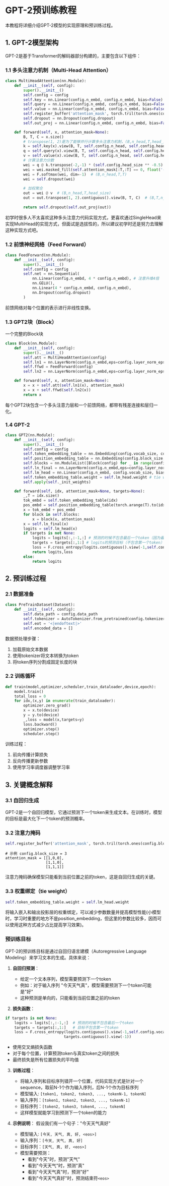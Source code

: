 # GPT-2预训练教程

本教程将详细介绍GPT-2模型的实现原理和预训练过程。

## 1. GPT-2模型架构

GPT-2是基于Transformer的解码器部分构建的，主要包含以下组件：

### 1.1 多头注意力机制（Multi-Head Attention）

```python
class MultiHeadAttention(nn.Module):
    def __init__(self, config):
        super().__init__()
        self.config = config
        self.key = nn.Linear(config.n_embd, config.n_embd, bias=False) # config.n_embd为词向量维度
        self.query = nn.Linear(config.n_embd, config.n_embd, bias=False)
        self.value = nn.Linear(config.n_embd, config.n_embd, bias=False)
        self.register_buffer('attention_mask', torch.tril(torch.ones(config.block_size, config.block_size))) # register_buffer会自动成为模型中的参数，随着模型移动（gpu/cpu）而移动，但是不会随着梯度进行更新
        self.dropout = nn.Dropout(config.dropout)
        self.out_proj = nn.Linear(config.n_embd, config.n_embd, bias=False)

    def forward(self, x, attention_mask=None):
        B, T, C = x.size()
        # transpose(1, 2)是为了能够并行计算多头注意力机制，(B,n_head,T,head_size)在矩阵运算时在（T,head_size）维度上进行，从而提高计算效率
        k = self.key(x).view(B, T, self.config.n_head, self.config.head_size).transpose(1, 2).contiguous()  # (B,n_head,T,head_size)
        q = self.query(x).view(B, T, self.config.n_head, self.config.head_size).transpose(1, 2).contiguous()  # (B,n_head,T,head_size)
        v = self.value(x).view(B, T, self.config.n_head, self.config.head_size).transpose(1, 2).contiguous()  # (B,n_head,T,head_size)
        # 计算注意力分数
        wei = q @ k.transpose(-2,-1) * (self.config.head_size ** -0.5)  # (B,n_head,T,T)
        wei = wei.masked_fill(self.attention_mask[:T,:T] == 0, float('-inf'))  # (B,n_head,T,T)
        wei = F.softmax(wei, dim=-1)  # (B,n_head,T,T)
        wei = self.dropout(wei)
        
        # 加权聚合
        out = wei @ v  # (B,n_head,T,head_size)
        out = out.transpose(1, 2).contiguous().view(B, T, C)  # (B,T,n_head*head_size)
        
        return self.dropout(self.out_proj(out))
```

初学时很多人不太喜欢这种多头注意力代码实现方式，更喜欢通过SingleHead来实现MultiHead的实现方式，但面试是选拔性的，所以建议初学时还是努力去理解这种实现方式吧。

### 1.2 前馈神经网络（Feed Forward）

```python
class FeedForward(nn.Module):
    def __init__(self, config):
        super().__init__()
        self.config = config
        self.net = nn.Sequential(
            nn.Linear(config.n_embd, 4 * config.n_embd), # 注意升维4倍
            nn.GELU(),
            nn.Linear(4 * config.n_embd, config.n_embd),
            nn.Dropout(config.dropout)
        )
```

前馈网络对每个位置的表示进行非线性变换。

### 1.3 GPT2块（Block）
一个完整的Block块
```python
class Block(nn.Module):
    def __init__(self, config):
        super().__init__()
        self.att = MultiHeadAttention(config)
        self.ln1 = nn.LayerNorm(config.n_embd,eps=config.layer_norm_epsilon)
        self.ffwd = FeedForward(config)
        self.ln2 = nn.LayerNorm(config.n_embd,eps=config.layer_norm_epsilon)

    def forward(self, x, attention_mask=None):
        x = x + self.att(self.ln1(x), attention_mask)
        x = x + self.ffwd(self.ln2(x))
        return x
```

每个GPT2块包含一个多头注意力层和一个前馈网络，都带有残差连接和层归一化。

### 1.4 GPT-2
```python
class GPT2(nn.Module):
    def __init__(self, config):
        super().__init__()
        self.config = config
        self.token_embedding_table = nn.Embedding(config.vocab_size, config.n_embd)
        self.position_embedding_table = nn.Embedding(config.block_size, config.n_embd)
        self.blocks = nn.ModuleList([Block(config) for _ in range(config.n_layer)])
        self.ln_final = nn.LayerNorm(config.n_embd,eps=config.layer_norm_epsilon)
        self.lm_head = nn.Linear(config.n_embd, config.vocab_size, bias=False) # 线性层的weight为(output_dim,input_dim）与Embedding的weight形状相同
        self.token_embedding_table.weight = self.lm_head.weight # tie weights
        self.apply(self._init_weights)

    def forward(self, idx, attention_mask=None, targets=None):
        _,T = idx.size()
        tok_embd = self.token_embedding_table(idx)
        pos_embd = self.position_embedding_table(torch.arange(T).to(idx.device))
        x = tok_embd + pos_embd
        for block in self.blocks:
            x = block(x, attention_mask)
        x = self.ln_final(x)
        logits = self.lm_head(x)
        if targets is not None:
            logits = logits[:,:-1,:] # 预测的时候不包含最后一个token（因为最后一个token后面没有token，即没有预测目标）
            targets = targets[:,1:] # logits的预测目标（不包含第一个token）
            loss = F.cross_entropy(logits.contiguous().view(-1,self.config.vocab_size),targets.contiguous().view(-1))
            return logits,loss
        else:
            return logits
```

## 2. 预训练过程

### 2.1 数据准备

```python
class PreTrainDataset(Dataset):
    def __init__(self, config):
        self.data_path = config.data_path
        self.tokenizer = AutoTokenizer.from_pretrained(config.tokenizer_path)
        self.eot = '<|endoftext|>'
        self.encoded_data = []
```

数据预处理步骤：
1. 加载原始文本数据
2. 使用tokenizer将文本转换为token
3. 将token序列分割成固定长度的块

### 2.2 训练循环

```python
def train(model,optimizer,scheduler,train_dataloader,device,epoch):
    model.train()
    total_loss = 0
    for idx,(x,y) in enumerate(train_dataloader):
        optimizer.zero_grad()
        x = x.to(device)
        y = y.to(device)
        _,loss = model(x,targets=y)
        loss.backward()
        optimizer.step()
        scheduler.step()
```

训练过程：
1. 前向传播计算损失
2. 反向传播更新参数
3. 使用学习率调度器调整学习率

## 3. 关键概念解释

### 3.1 自回归生成

GPT-2是一个自回归模型，它通过预测下一个token来生成文本。在训练时，模型的目标是最大化下一个token的预测概率。

### 3.2 注意力掩码

```python
self.register_buffer('attention_mask', torch.tril(torch.ones(config.block_size, config.block_size)))
```

```
# 示例 config.block_size = 3
attention_mask = [[1,0,0],
				  [1,1,0],
				  [1,1,1]]
```

注意力掩码确保模型只能看到当前位置之前的token，这是自回归生成的关键。

### 3.3 权重绑定（tie weight）

```python
self.token_embedding_table.weight = self.lm_head.weight
```

将输入嵌入和输出投影层的权重绑定，可以减少参数数量并提高模型性能(小模型时，学习时重要的地方不是position_embedding，但这里的参数比较多，因而可以使用这种方式减少占比提高学习效果)。

### 预训练目标

GPT-2的预训练目标是通过自回归语言建模（Autoregressive Language Modeling）来学习文本的生成。具体来说：

1. **自回归预测**：
   - 给定一个文本序列，模型需要预测下一个token
   - 例如：对于输入序列 "今天天气真"，模型需要预测下一个token可能是"好"
   - 这种预测是单向的，只能看到当前位置之前的token

2. **损失函数**：
```python
if targets is not None:
    logits = logits[:,:-1,:]  # 预测的时候不包含最后一个token
    targets = targets[:,1:]   # 目标不包含第一个token
    loss = F.cross_entropy(logits.contiguous().view(-1,self.config.vocab_size),
                          targets.contiguous().view(-1))
```
   - 使用交叉熵损失函数
   - 对于每个位置，计算预测token与真实token之间的损失
   - 最终损失是所有位置损失的平均值

3. **训练过程**：
   - 将输入序列和目标序列错开一个位置，代码实现方式是针对一个sequence，取前N-1个作为输入序列，后N-1个作为目标序列
   - 模型输入: `[token1, token2, token3, ..., tokenN-1, tokenN]`
   - 输入序列：`[token1, token2, token3, ..., tokenN-1]`
   - 目标序列：`[token2, token3, token4, ..., tokenN]`
   - 这样模型就能学习到预测下一个token的能力

4. **示例说明**：
   假设我们有一个句子："今天天气真好"
   - 模型输入: `[今天, 天气, 真, 好, <eos>]`
   - 输入序列：`[今天, 天气, 真, 好]`
   - 目标序列：`[天气, 真, 好, <eos>]`
   - 模型需要预测：
     - 看到"今天"时，预测"天气"
     - 看到"今天天气"时，预测"真"
     - 看到"今天天气真"时，预测"好"
     - 看到"今天天气真好"时，预测结束符`<eos>`